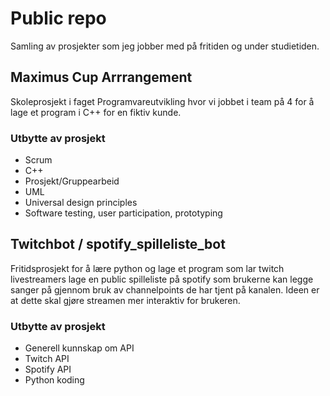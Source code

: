 # Public repo
Samling av prosjekter som jeg jobber med på fritiden og under studietiden.

## Maximus Cup Arrrangement
Skoleprosjekt i faget Programvareutvikling hvor vi jobbet i team på 4 for å lage et program i C++ for en fiktiv kunde.

### Utbytte av prosjekt 
- Scrum
- C++
- Prosjekt/Gruppearbeid
- UML
- Universal design principles
- Software testing, user participation, prototyping
  

## Twitchbot / spotify_spilleliste_bot
Fritidsprosjekt for å lære python og lage et program som lar twitch livestreamers lage en public spilleliste på spotify som brukerne kan legge sanger på gjennom bruk av channelpoints de har tjent på kanalen. Ideen er at dette skal gjøre streamen mer interaktiv for brukeren.

### Utbytte av prosjekt
- Generell kunnskap om API
- Twitch API
- Spotify API
- Python koding
